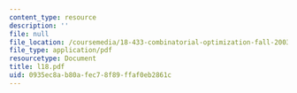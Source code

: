 ```yaml
---
content_type: resource
description: ''
file: null
file_location: /coursemedia/18-433-combinatorial-optimization-fall-2003/0935ec8ab80afec78f89ffaf0eb2861c_l18.pdf
file_type: application/pdf
resourcetype: Document
title: l18.pdf
uid: 0935ec8a-b80a-fec7-8f89-ffaf0eb2861c
---
```


